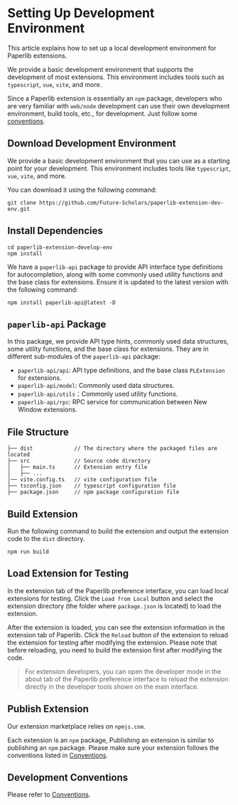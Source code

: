 # Setting Up Development Environment

This article explains how to set up a local development environment for Paperlib extensions.

We provide a basic development environment that supports the development of most extensions. This environment includes tools such as `typescript`, `vue`, `vite`, and more.

Since a Paperlib extension is essentially an `npm` package, developers who are very familiar with `web/node` development can use their own development environment, build tools, etc., for development. Just follow some [conventions](./convention).

## Download Development Environment

We provide a basic development environment that you can use as a starting point for your development. This environment includes tools like `typescript`, `vue`, `vite`, and more.

You can download it using the following command:

```shell
git clone https://github.com/Future-Scholars/paperlib-extension-dev-env.git
```

## Install Dependencies

```shell
cd paperlib-extension-develop-env
npm install
```

We have a `paperlib-api` package to provide API interface type definitions for autocompletion, along with some commonly used utility functions and the base class for extensions. Ensure it is updated to the latest version with the following command:

```shell
npm install paperlib-api@latest -D
```

## `paperlib-api` Package

In this package, we provide API type hints, commonly used data structures, some utility functions, and the base class for extensions. They are in different sub-modules of the `paperlib-api` package:

- `paperlib-api/api`: API type definitions, and the base class `PLExtension` for extensions.
- `paperlib-api/model`: Commonly used data structures.
- `paperlib-api/utils`：Commonly used utility functions.
- `paperlib-api/rpc`: RPC service for communication between New Window extensions.

## File Structure

```
├── dist             // The directory where the packaged files are located
├── src              // Source code directory
│   ├── main.ts      // Extension entry file
│   ├── ...
│── vite.config.ts   // vite configuration file
├── tsconfig.json    // typescript configuration file
├── package.json     // npm package configuration file

```

## Build Extension

Run the following command to build the extension and output the extension code to the `dist` directory.

```shell
npm run build
```

## Load Extension for Testing

In the extension tab of the Paperlib preference interface, you can load local extensions for testing. Click the `Load from Local` button and select the extension directory (the folder where `package.json` is located) to load the extension.

After the extension is loaded, you can see the extension information in the extension tab of Paperlib. Click the `Reload` button of the extension to reload the extension for testing after modifying the extension. Please note that before reloading, you need to build the extension first after modifying the code.

> For extension developers, you can open the developer mode in the about tab of the Paperlib preference interface to reload the extension directly in the developer tools shown on the main interface.

## Publish Extension

Our extension marketplace relies on `npmjs.com`.

Each extension is an `npm` package, Publishing an extension is similar to publishing an `npm` package. Please make sure your extension follows the conventions listed in [Conventions](./convention).

## Development Conventions

Please refer to [Conventions](./convention).
